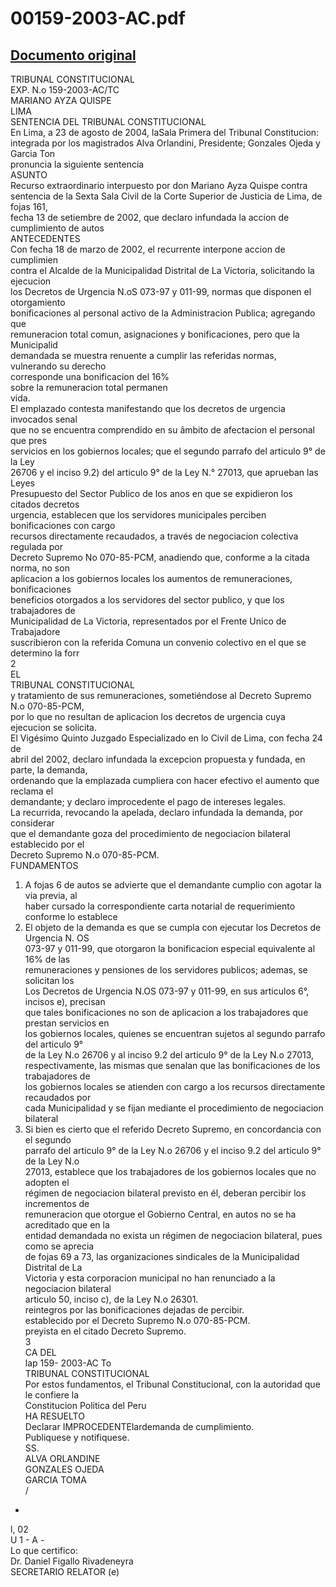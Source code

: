 
00159-2003-AC.pdf
=================
  
[Documento original](https://tc.gob.pe/jurisprudencia/2004/00159-2003-AC.pdf)  
---  
TRIBUNAL CONSTITUCIONAL  
EXP. N.o 159-2003-AC/TC  
MARIANO AYZA QUISPE  
LIMA  
SENTENCIA DEL TRIBUNAL CONSTITUCIONAL  
En Lima, a 23 de agosto de 2004, laSala Primera del Tribunal Constitucion:  
integrada por los magistrados Alva Orlandini, Presidente; Gonzales Ojeda y Garcia Ton  
pronuncia la siguiente sentencia  
ASUNTO  
Recurso extraordinario interpuesto por don Mariano Ayza Quispe contra  
sentencia de la Sexta Sala Civil de la Corte Superior de Justicia de Lima, de fojas 161,  
fecha 13 de setiembre de 2002, que declaro infundada la accion de cumplimiento de autos  
ANTECEDENTES  
Con fecha 18 de marzo de 2002, el recurrente interpone accion de cumplimien  
contra el Alcalde de la Municipalidad Distrital de La Victoria, solicitando la ejecucion  
los Decretos de Urgencia N.oS 073-97 y 011-99, normas que disponen el otorgamiento  
bonificaciones al personal activo de la Administracion Publica; agregando que  
remuneracion total comun, asignaciones y bonificaciones, pero que la Municipalid  
demandada se muestra renuente a cumplir las referidas normas, vulnerando su derecho  
corresponde una bonificacion del 16%  
sobre la remuneracion total permanen  
vida.  
El emplazado contesta manifestando que los decretos de urgencia invocados senal  
que no se encuentra comprendido en su âmbito de afectacion el personal que pres  
servicios en los gobiernos locales; que el segundo parrafo del articulo 9° de la Ley  
26706 y el inciso 9.2) del articulo 9° de la Ley N.° 27013, que aprueban las Leyes  
Presupuesto del Sector Publico de los anos en que se expidieron los citados decretos  
urgencia, establecen que los servidores municipales perciben bonificaciones con cargo  
recursos directamente recaudados, a través de negociacion colectiva regulada por  
Decreto Supremo No 070-85-PCM, anadiendo que, conforme a la citada norma, no son  
aplicacion a los gobiernos locales los aumentos de remuneraciones, bonificaciones  
beneficios otorgados a los servidores del sector publico, y que los trabajadores de  
Municipalidad de La Victoria, representados por el Frente Unico de Trabajadore  
suscribieron con la referida Comuna un convenio colectivo en el que se determino la forr  
2  
EL  
TRIBUNAL CONSTITUCIONAL  
y tratamiento de sus remuneraciones, sometiéndose al Decreto Supremo N.o 070-85-PCM,  
por lo que no resultan de aplicacion los decretos de urgencia cuya ejecucion se solicita.  
El Vigésimo Quinto Juzgado Especializado en lo Civil de Lima, con fecha 24 de  
abril del 2002, declaro infundada la excepcion propuesta y fundada, en parte, la demanda,  
ordenando que la emplazada cumpliera con hacer efectivo el aumento que reclama el  
demandante; y declaro improcedente el pago de intereses legales.  
La recurrida, revocando la apelada, declaro infundada la demanda, por considerar  
que el demandante goza del procedimiento de negociacion bilateral establecido por el  
Decreto Supremo N.o 070-85-PCM.  
FUNDAMENTOS  
1. A fojas 6 de autos se advierte que el demandante cumplio con agotar la via previa, al  
haber cursado la correspondiente carta notarial de requerimiento conforme lo establece  
2. El objeto de la demanda es que se cumpla con ejecutar los Decretos de Urgencia N. OS  
073-97 y 011-99, que otorgaron la bonificacion especial equivalente al 16% de las  
remuneraciones y pensiones de los servidores publicos; ademas, se solicitan los  
Los Decretos de Urgencia N.OS 073-97 y 011-99, en sus articulos 6°, incisos e), precisan  
que tales bonificaciones no son de aplicacion a los trabajadores que prestan servicios en  
los gobiernos locales, quienes se encuentran sujetos al segundo parrafo del articulo 9°  
de la Ley N.o 26706 y al inciso 9.2 del articulo 9° de la Ley N.o 27013,  
respectivamente, las mismas que senalan que las bonificaciones de los trabajadores de  
los gobiernos locales se atienden con cargo a los recursos directamente recaudados por  
cada Municipalidad y se fijan mediante el procedimiento de negociacion bilateral  
4. Si bien es cierto que el referido Decreto Supremo, en concordancia con el segundo  
parrafo del articulo 9° de la Ley N.o 26706 y el inciso 9.2 del articulo 9° de la Ley N.o  
27013, establece que los trabajadores de los gobiernos locales que no adopten el  
régimen de negociacion bilateral previsto en él, deberan percibir los incrementos de  
remuneracion que otorgue el Gobierno Central, en autos no se ha acreditado que en la  
entidad demandada no exista un régimen de negociacion bilateral, pues como se aprecia  
de fojas 69 a 73, las organizaciones sindicales de la Municipalidad Distrital de La  
Victoria y esta corporacion municipal no han renunciado a la negociacion bilateral  
articulo 50, inciso c), de la Ley N.o 26301.  
reintegros por las bonificaciones dejadas de percibir.  
establecido por el Decreto Supremo N.o 070-85-PCM.  
preyista en el citado Decreto Supremo.  
3  
CA DEL  
lap 159- 2003-AC To  
TRIBUNAL CONSTITUCIONAL  
Por estos fundamentos, el Tribunal Constitucional, con la autoridad que le confiere la  
Constitucion Politica del Peru  
HA RESUELTO  
Declarar IMPROCEDENTElardemanda de cumplimiento.  
Publiquese y notifiquese.  
SS.  
ALVA ORLANDINE  
GONZALES OJEDA  
GARCIA TOMA  
/  
-  
l, 02  
U 1 - A -  
Lo que certifico:  
Dr. Daniel Figallo Rivadeneyra  
SECRETARIO RELATOR (e)